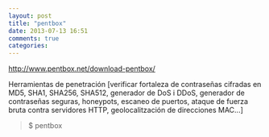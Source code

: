 ```yaml
---
layout: post
title: "pentbox"
date: 2013-07-13 16:51
comments: true
categories: 
---
```

http://www.pentbox.net/download-pentbox/

Herramientas de penetración [verificar fortaleza de contraseñas cifradas en MD5, SHA1, SHA256, SHA512, generador de DoS i DDoS, generador de contraseñas seguras, honeypots, escaneo de puertos, ataque de fuerza bruta contra servidores HTTP, geolocalitzación de direcciones MAC...]

>$ pentbox

